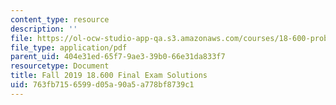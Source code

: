 ```yaml
---
content_type: resource
description: ''
file: https://ol-ocw-studio-app-qa.s3.amazonaws.com/courses/18-600-probability-and-random-variables-fall-2019/763fb7156599d05a90a5a778bf8739c1_MIT18_600F19_final_F2019_soln.pdf
file_type: application/pdf
parent_uid: 404e31ed-65f7-9ae3-39b0-66e31da833f7
resourcetype: Document
title: Fall 2019 18.600 Final Exam Solutions
uid: 763fb715-6599-d05a-90a5-a778bf8739c1
---
```


